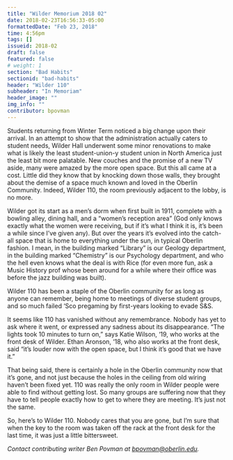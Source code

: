 ```yaml
---
title: "Wilder Memorium 2018 02"
date: 2018-02-23T16:56:33-05:00
formattedDate: "Feb 23, 2018"
time: 4:56pm
tags: []
issueid: 2018-02
draft: false
featured: false
# weight: 1 
section: "Bad Habits"
sectionid: "bad-habits"
header: "Wilder 110"
subheader: "In Memoriam"
header_image: ""
img_info: ""
contributor: bpovman
---
```


Students returning from Winter Term noticed a big change upon their arrival. In an attempt to show that the administration actually caters to student needs, Wilder Hall underwent some minor renovations to make what is likely the least student-union-y student union in North America just the least bit more palatable.
New couches and the promise of a new TV aside, many were amazed by the more open space. But this all came at a cost. Little did they know that by knocking down those walls, they brought about the demise of a space much known and loved in the Oberlin Community. Indeed, Wilder 110, the room previously adjacent to the lobby, is no more.

Wilder got its start as a men’s dorm when first built in 1911, complete with a bowling alley, dining hall, and a “women’s reception area” (God only knows exactly what the women were receiving, but if it’s what I think it is, it’s been a while since I’ve given any). But over the years it’s evolved into the catch-all space that is home to everything under the sun, in typical Oberlin fashion. I mean, in the building marked “Library” is our Geology department, in the building marked “Chemistry” is our Psychology department, and who the hell even knows what the deal is with Rice (for even more fun, ask a Music History prof whose been around for a while where their office was before the jazz building was built).

Wilder 110 has been a staple of the Oberlin community for as long as anyone can remember, being home to meetings of diverse student groups, and so much failed ‘Sco pregaming by first-years looking to evade S&S.

It seems like 110 has vanished without any remembrance. Nobody has yet to ask where it went, or expressed any sadness about its disappearance. “The lights took 10 minutes to turn on,” says Katie Wilson, ‘19, who works at the front desk of Wilder. Ethan Aronson, ‘18, who also works at the front desk, said “it’s louder now with the open space, but I think it’s good that we have it.”
  
That being said, there is certainly a hole in the Oberlin community now that it’s gone, and not just because the holes in the ceiling from old wiring haven’t been fixed yet. 110 was really the only room in Wilder people were able to find without getting lost. So many groups are suffering now that they have to tell people exactly how to get to where they are meeting. It’s just not the same.
  
So, here’s to Wilder 110. Nobody cares that you are gone, but I’m sure that when the key to the room was taken off the rack at the front desk for the last time, it was just a little bittersweet.

*Contact contributing writer Ben Povman at bpovman@oberlin.edu.*
